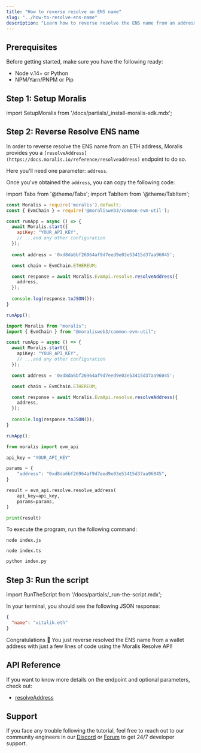 ```yaml
---
title: "How to reverse resolve an ENS name"
slug: "../how-to-resolve-ens-name"
description: "Learn how to reverse resolve the ENS name from an address using the Moralis Resolve API."
---
```

## Prerequisites

Before getting started, make sure you have the following ready:

- Node v.14+ or Python
- NPM/Yarn/PNPM or Pip

## Step 1: Setup Moralis

import SetupMoralis from '/docs/partials/_install-moralis-sdk.mdx';

<SetupMoralis node="moralis @moralisweb3/common-evm-util" python="moralis" />

## Step 2: Reverse Resolve ENS name

In order to reverse resolve the ENS name from an ETH address, Moralis provides you a `[resolveAddress](https://docs.moralis.io/reference/resolveaddress)` endpoint to do so.

Here you'll need one parameter: `address`.

Once you've obtained the `address`, you can copy the following code:

import Tabs from '@theme/Tabs';
import TabItem from '@theme/TabItem';

<Tabs groupId="programming-language">
  <TabItem value="javascript" label="index.js (JavaScript)" default>

```javascript index.js
const Moralis = require('moralis').default;
const { EvmChain } = require('@moralisweb3/common-evm-util');

const runApp = async () => {
  await Moralis.start({
    apiKey: "YOUR_API_KEY",
    // ...and any other configuration
  });
  
  const address = '0xd8da6bf26964af9d7eed9e03e53415d37aa96045';

  const chain = EvmChain.ETHEREUM;

  const response = await Moralis.EvmApi.resolve.resolveAddress({
    address,
  });
  
  console.log(response.toJSON());
}

runApp();
```

</TabItem>
<TabItem value="typescript" label="index.ts (TypeScript)">

```typescript index.ts
import Moralis from "moralis";
import { EvmChain } from "@moralisweb3/common-evm-util";

const runApp = async () => {
  await Moralis.start({
    apiKey: "YOUR_API_KEY",
    // ...and any other configuration
  });

  const address = '0xd8da6bf26964af9d7eed9e03e53415d37aa96045';

  const chain = EvmChain.ETHEREUM;

  const response = await Moralis.EvmApi.resolve.resolveAddress({
    address,
  });
  
  console.log(response.toJSON());
}

runApp();
```

</TabItem>
<TabItem value="python" label="index.py (Python)">

```python index.py
from moralis import evm_api

api_key = "YOUR_API_KEY"

params = {
    "address": "0xd8da6bf26964af9d7eed9e03e53415d37aa96045", 
}

result = evm_api.resolve.resolve_address(
    api_key=api_key,
    params=params,
)

print(result)
```

</TabItem>
</Tabs>



To execute the program, run the following command:

```Text Shell (JavaScript)
node index.js
```
```Text Shell (TypeScript)
node index.ts
```
```python Shell (Python)
python index.py
```



## Step 3: Run the script

import RunTheScript from '/docs/partials/_run-the-script.mdx';

<RunTheScript />

In your terminal, you should see the following JSON response:

```json
{
  "name": "vitalik.eth"
}
```

Congratulations 🥳 You just reverse resolved the ENS name from a wallet address with just a few lines of code using the Moralis Resolve API!

## API Reference

If you want to know more details on the endpoint and optional parameters, check out:

- [resolveAddress](https://docs.moralis.io/reference/resolveaddress)

## Support

If you face any trouble following the tutorial, feel free to reach out to our community engineers in our [Discord](https://moralis.io/discord) or [Forum](https://forum.moralis.io) to get 24/7 developer support.